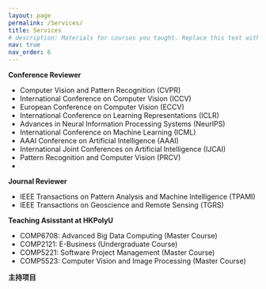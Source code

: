 ```yaml
---
layout: page
permalink: /Services/
title: Services
# description: Materials for courses you taught. Replace this text with your description.
nav: true
nav_order: 6
---
```


**Conference Reviewer**
* Computer Vision and Pattern Recognition (CVPR)
* International Conference on Computer Vision (ICCV)
* European Conference on Computer Vision (ECCV)
* International Conference on Learning Representations (ICLR)
* Advances in Neural Information Processing Systems (NeurIPS)
* International Conference on Machine Learning (ICML)
* AAAI Conference on Artificial Intelligence (AAAI)
* International Joint Conferences on Artificial Intelligence (IJCAI)
* Pattern Recognition and Computer Vision (PRCV)
* 
**Journal Reviewer**
* IEEE Transactions on Pattern Analysis and Machine Intelligence (TPAMI)
* IEEE Transactions on Geoscience and Remote Sensing (TGRS)
<!-- International Joint Conferences on Artificial Intelligence (IJCAI), 2020-2024 -->
<!-- ACM International Conference on Multimedia (ACM MM), 2021-2023 -->

**Teaching Asisstant at HKPolyU**

* COMP6708: Advanced Big Data Computing (Master Course)
* COMP2121: E-Business (Undergraduate Course)
* COMP5221: Software Project Management (Master Course)
* COMP5523: Computer Vision and Image Processing (Master Course)

**主持项目**